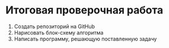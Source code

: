 # Итоговая проверочная работа

1. Создать репозиторий на GitHub
2. Нарисовать блок-схему алгоритма
3. Написать программу, решающую поставленную задачу
